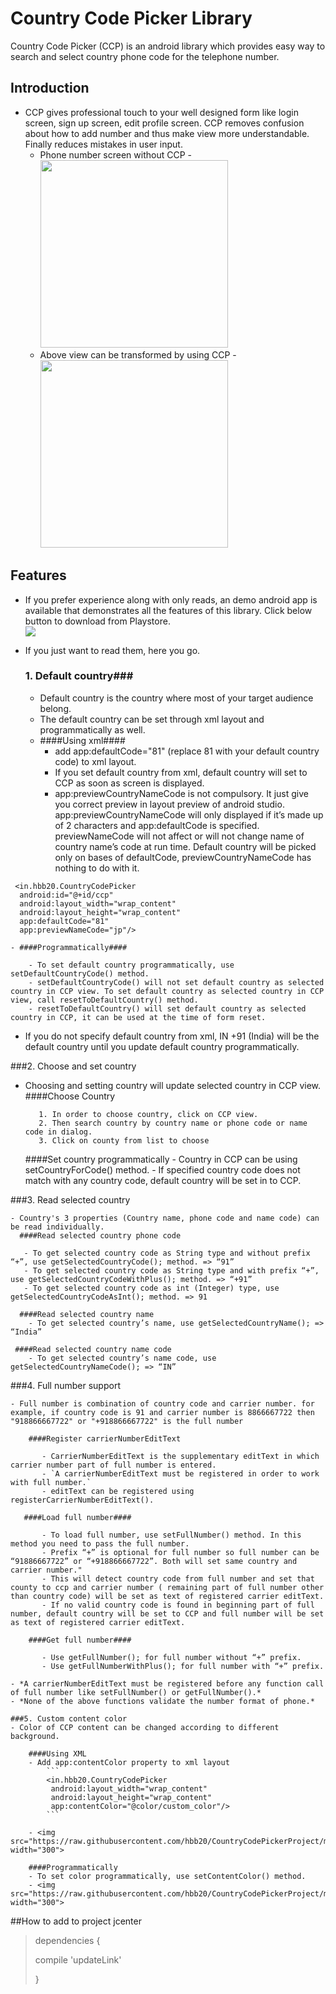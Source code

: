 Country Code Picker Library
===========================

Country Code Picker (CCP) is an android library which provides easy way to search and select country phone code for the telephone number.

Introduction
------------
* CCP gives professional touch to your well designed form like login screen, sign up screen, edit profile screen. CCP removes confusion about how to add number and thus make view more understandable. Finally reduces mistakes in user input.
    * Phone number screen without CCP
          - <img src="https://raw.githubusercontent.com/hbb20/CountryCodePickerProject/master/app/src/main/res/drawable/nonCpp.png" width="300"> 
    * Above view can be transformed by using CCP
          - <img src="https://raw.githubusercontent.com/hbb20/CountryCodePickerProject/master/app/src/main/res/drawable/withCpp.png" width="300">

Features
--------
 - If you prefer experience along with only reads, an demo android app is available that demonstrates all the features of this library. Click below button to download from Playstore.
<br/><a href="https://play.google.com/store/apps/details?id=updateLink"><img src="http://www.android.com/images/brand/get_it_on_play_logo_large.png"/></a>

 - If you just want to read them, here you go.
    ### 1. Default country###
    *  Default country is the country where most of your target audience belong.
    *  The default country can be set through xml layout and programmatically as well.
   
   - ####Using xml####
        - add app:defaultCode="81" (replace 81 with your default country code) to xml layout.
        - If you set default country from xml, default country will set to CCP as soon as screen is displayed.
        - app:previewCountryNameCode is not compulsory. It just give you correct preview in layout preview of android studio. app:previewCountryNameCode will only displayed if it’s made up of 2 characters and app:defaultCode is specified. previewNameCode will not affect or will not change name of country name’s code at run time. Default country will be picked only on bases of defaultCode, previewCountryNameCode has nothing to do with it. 
 ```
  <in.hbb20.CountryCodePicker
   android:id="@+id/ccp"
   android:layout_width="wrap_content"
   android:layout_height="wrap_content"
   app:defaultCode="81" 
   app:previewNameCode="jp"/>
```
	- ####Programmatically####
	
	    - To set default country programmatically, use setDefaultCountryCode() method.
	    - setDefaultCountryCode() will not set default country as selected country in CCP view. To set default country as selected country in CCP view, call resetToDefaultCountry() method.
	    - resetToDefaultCountry() will set default country as selected country in CCP, it can be used at the time of form reset.
  - If you do not specify default country from xml, IN +91 (India) will be the default country until you update default country programmatically.
    
    
  ###2. Choose and set country
  
   - Choosing and setting country will update selected country in CCP view.
		####Choose Country
             
			1. In order to choose country, click on CCP view.
			2. Then search country by country name or phone code or name code in dialog. 
			3. Click on county from list to choose
				

        ####Set country programmatically
           - Country in CCP can be using setCountryForCode() method.
           - If specified country code does not match with any country code, default country will be set in to CCP.
                
  
  ###3. Read selected country
  
    - Country's 3 properties (Country name, phone code and name code) can be read individually.
	  ####Read selected country phone code
	  
       - To get selected country code as String type and without prefix “+”, use getSelectedCountryCode(); method. => “91”
       - To get selected country code as String type and with prefix “+”, use getSelectedCountryCodeWithPlus(); method. => “+91”
       - To get selected country code as int (Integer) type, use getSelectedCountryCodeAsInt(); method. => 91
	
	  ####Read selected country name
	    - To get selected country’s name, use getSelectedCountryName(); => “India”
	
	 ####Read selected country name code
	    - To get selected country’s name code, use getSelectedCountryNameCode(); => “IN”
	 
   ###4. Full number support
   
    - Full number is combination of country code and carrier number. for example, if country code is 91 and carrier number is 8866667722 then "918866667722" or "+918866667722" is the full number

	    ####Register carrierNumberEditText
	    
	       - CarrierNumberEditText is the supplementary editText in which carrier number part of full number is entered.
	       - `A carrierNumberEditText must be registered in order to work with full number.` 
	       - editText can be registered using registerCarrierNumberEditText().
	
	   ####Load full number####
	     
	       - To load full number, use setFullNumber() method. In this method you need to pass the full number.
	       - Prefix “+” is optional for full number so full number can be “91886667722” or “+918866667722”. Both will set same country and carrier number."
	       - This will detect country code from full number and set that county to ccp and carrier number ( remaining part of full number other than country code) will be set as text of registered carrier editText.
	       - If no valid country code is found in beginning part of full number, default country will be set to CCP and full number will be set as text of registered carrier editText.
	
	    ####Get full number####
	   
	       - Use getFullNumber(); for full number without “+” prefix.
	       - Use getFullNumberWithPlus(); for full number with “+” prefix.

	- *A carrierNumberEditText must be registered before any function call of full number like setFullNumber() or getFullNumber().*
	- *None of the above functions validate the number format of phone.*

	###5. Custom content color
	- Color of CCP content can be changed according to different background.
		
		####Using XML
		- Add app:contentColor property to xml layout
			```
			<in.hbb20.CountryCodePicker
	         android:layout_width="wrap_content"
		     android:layout_height="wrap_content"
		     app:contentColor="@color/custom_color"/>                        
			```
		
		- <img src="https://raw.githubusercontent.com/hbb20/CountryCodePickerProject/master/app/src/main/res/drawable/color1Cpp.png" width="300"> 

		####Programmatically
		- To set color programmatically, use setContentColor() method.
		- <img src="https://raw.githubusercontent.com/hbb20/CountryCodePickerProject/master/app/src/main/res/drawable/color2Cpp.png" width="300"> 

##How to add to project
jcenter

> dependencies {
>
>compile 'updateLink'
>
>}
